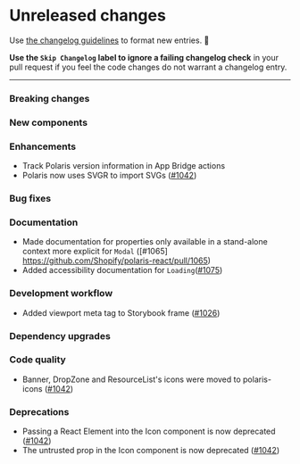 # Unreleased changes

Use [the changelog guidelines](https://git.io/polaris-changelog-guidelines) to format new entries. 💜

**Use the `Skip Changelog` label to ignore a failing changelog check** in your pull request if you feel the code changes do not warrant a changelog entry.

---

### Breaking changes

### New components

### Enhancements

- Track Polaris version information in App Bridge actions
- Polaris now uses SVGR to import SVGs ([#1042](https://github.com/Shopify/polaris-react/pull/1042))

### Bug fixes

### Documentation

- Made documentation for properties only available in a stand-alone context more explicit for `Modal` ([#1065] https://github.com/Shopify/polaris-react/pull/1065)
- Added accessibility documentation for `Loading`([#1075](https://github.com/Shopify/polaris-react/pull/1075))

### Development workflow

- Added viewport meta tag to Storybook frame ([#1026](https://github.com/Shopify/polaris-react/pull/1026))

### Dependency upgrades

### Code quality

- Banner, DropZone and ResourceList's icons were moved to polaris-icons ([#1042](https://github.com/Shopify/polaris-react/pull/1042))

### Deprecations

- Passing a React Element into the Icon component is now deprecated ([#1042](https://github.com/Shopify/polaris-react/pull/1042))
- The untrusted prop in the Icon component is now deprecated ([#1042](https://github.com/Shopify/polaris-react/pull/1042))

